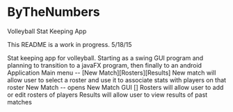 # ByTheNumbers
Volleyball Stat Keeping App

This README is a work in progress. 5/18/15

Stat keeping app for volleyball. 
Starting as a swing GUI program and planning to transition to a javaFX program, then finally to an android Application
Main menu -- [New Match][Rosters][Results]
New match will allow user to select a roster and use it to associate stats with players on that roster
New Match -- opens New Match GUI []
Rosters will allow user to add or edit rosters of players
Results will allow user to view results of past matches
